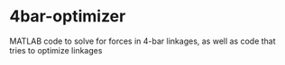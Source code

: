 # 4bar-optimizer
MATLAB code to solve for forces in 4-bar linkages, as well as code that tries to optimize linkages
